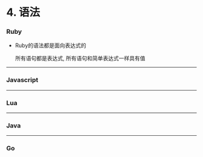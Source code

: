 # 4. 语法

### Ruby

* Ruby的语法都是面向表达式的

  所有语句都是表达式, 所有语句和简单表达式一样具有值



---

### Javascript

---

### Lua

---

### Java

---

### Go

